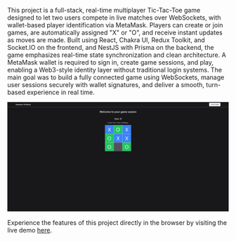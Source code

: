 This project is a full-stack, real-time multiplayer Tic-Tac-Toe game designed to let two users compete in live matches over WebSockets, with wallet-based player identification via MetaMask. Players can create or join games, are automatically assigned "X" or "O", and receive instant updates as moves are made. Built using React, Chakra UI, Redux Toolkit, and Socket.IO on the frontend, and NestJS with Prisma on the backend, the game emphasizes real-time state synchronization and clean architecture. A MetaMask wallet is required to sign in, create game sessions, and play, enabling a Web3-style identity layer without traditional login systems. The main goal was to build a fully connected game using WebSockets, manage user sessions securely with wallet signatures, and deliver a smooth, turn-based experience in real time.

![Game-Session](/src/assets/TicTacToe.png)

Experience the features of this project directly in the browser by visiting the live demo [here](https://keen-travesseiro-ef5f99.netlify.app/).